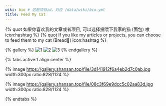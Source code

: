 ```yaml
---
wiki: bio # 这是项目id，对应 /data/wiki/bio.yml
title: Feed My Cat
---
```


{% quot 如果你喜欢我的文章或者项目, 可以选择投喂下我家的猫 (面包) 嗷 icon:hashtag %}
{% quot If you like my articles or projects, you can choose to feed them to my cat (Bread🍞) icon:hashtag %}

{% gallery %}
![1](https://gallery.shansan.top/file/1758344085761_image.png)
![2](https://gallery.shansan.top/file/1758344096645_image.png)
![3](https://gallery.shansan.top/file/1758344131779_image.png)
{% endgallery %}

{% tabs active:1 align:center %}

<!-- tab 微信-WeChat -->
{% image https://gallery.shansan.top/file/3d141912f6a4eb2d7c0ab.jpg width:300px ratio:828/1124 %}

<!-- tab 支付宝-Alipay -->
{% image https://gallery.shansan.top/file/08c3f69e9dcc5c02aa83d.jpg width:300px ratio:828/1124 %}

{% endtabs %}
